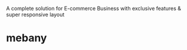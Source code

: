 A complete solution for E-commerce Business with exclusive features & super responsive layout
# mebany
